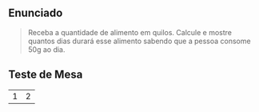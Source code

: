 ## Enunciado

> Receba a quantidade de alimento em quilos. Calcule e mostre quantos dias durará esse alimento sabendo que a pessoa consome 50g ao dia.

## Teste de Mesa

| | |
| --- | --- |
| 1 | 2 |
